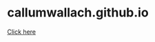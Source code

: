 # callumwallach.github.io

<a href="https://callumwallach.github.io" rel="noopener" target="_blank" >Click here</a>
